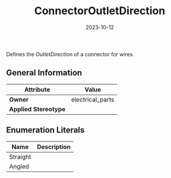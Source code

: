 ﻿---
title: ConnectorOutletDirection
toc: false
type: specs
date: "2023-10-12"
draft: false
specification: VEC
version: 2.1.0
documentType: "Recommendation"
elementType: Class
classes:
  - ConnectorOutletDirection
menu_name: vec-2.1.0
---
<p> Defines the <i>OutletDirection</i> of a connector for wires.      </p>

## General Information

| Attribute               | Value |
|-------------------------|-------|
| **Owner**               | electrical_parts |
| **Applied Stereotype**  |   |

## Enumeration Literals
| Name          | **Description** |
|---------------|-----------------|
| Straight |  |
| Angled |  |
